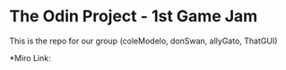 # The Odin Project - 1st Game Jam
This is the repo for our group (coleModelo, donSwan, allyGato, ThatGUI)

*Miro Link:
